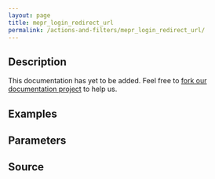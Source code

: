```yaml
---
layout: page
title: mepr_login_redirect_url
permalink: /actions-and-filters/mepr_login_redirect_url/
---
```


## Description

This documentation has yet to be added. Feel free to [fork our documentation project](https://github.com/caseproof/memberpress-docs) to help us.

## Examples


## Parameters


## Source

